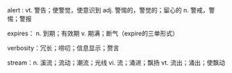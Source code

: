 alert : vt. 警告；使警觉，使意识到  adj. 警惕的，警觉的；留心的 n. 警戒，警惕；警报

expires： n. 到期；有效期  v. 期满；断气（expire的三单形式）

verbosity：冗长；唠叨；信息显示；赘言

stream：n. 溪流；流动；潮流；光线  vi. 流；涌进；飘扬  vt. 流出；涌出；使飘动
